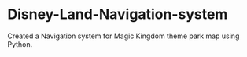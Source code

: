 # Disney-Land-Navigation-system
Created a Navigation system for Magic Kingdom theme park map using Python.
